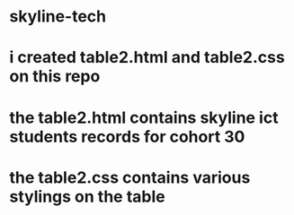 # skyline-tech
# i created table2.html and table2.css on this repo
# the table2.html contains skyline ict students records for cohort 30
# the table2.css contains various stylings on the table
#